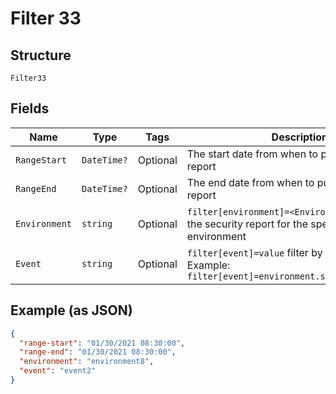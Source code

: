 
# Filter 33

## Structure

`Filter33`

## Fields

| Name | Type | Tags | Description |
|  --- | --- | --- | --- |
| `RangeStart` | `DateTime?` | Optional | The start date from when to pull the security report |
| `RangeEnd` | `DateTime?` | Optional | The end date from when to pull the security report |
| `Environment` | `string` | Optional | `filter[environment]=<Environment ID>` fetch the security report for the specified environment |
| `Event` | `string` | Optional | `filter[event]=value` filter by event occurrence. Example: `filter[event]=environment.services.vpn.login` |

## Example (as JSON)

```json
{
  "range-start": "01/30/2021 08:30:00",
  "range-end": "01/30/2021 08:30:00",
  "environment": "environment8",
  "event": "event2"
}
```

